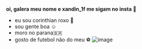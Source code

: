 **oi, galera meu nome e xandin_1f me sigam no insta  🤪**
- eu sou  corinthian  roxo 🖤
- sou gente boa ☺️
- moro no parana🇧🇷
- gosto de futebol não do meu ⚽
 ![image](https://github.com/xandin11/xandin11/assets/137111045/3669e1db-dbfe-44b5-bbad-e3ed49335318)
